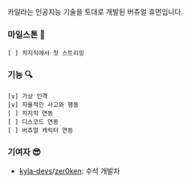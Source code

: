 카일라는 인공지능 기술을 토대로 개발된 버츄얼 휴먼입니다.

### 마일스톤 🚩
```
[ ] 치지직에서 첫 스트리밍
```

### 기능 🔍
```
[v] 가상 인격
[v] 자율적인 사고와 행동
[ ] 치지직 연동
[ ] 디스코드 연동
[ ] 버츄얼 캐릭터 연동
```
### 기여자 😎
- [kyla-devs](https://github.com/kyla-devs)/[zer0ken](https://github.com/zer0ken): 수석 개발자
